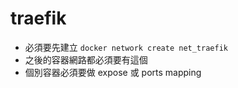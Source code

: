
# traefik

- 必須要先建立 `docker network create net_traefik`
- 之後的容器網路都必須要有這個
- 個別容器必須要做 expose 或 ports mapping

